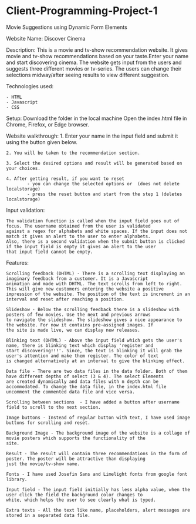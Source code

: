 # Client-Programming-Project-1
Movie Suggestions using Dynamic Form Elements

Website Name: Discover Cinema

Description: 
    This is a movie and tv-show recommendation website. It gives movie and tv-show recommendations based on your taste.Enter
    your name and start discovering cinema. The website gets input from the users and suggests three different movies or 
    tv-series. The users can change their selections midway/after seeing results to view different suggestion.

Technologies used:

    - HTML
    - Javascript
    - CSS

Setup:
    Download the folder in the local machine
    Open the index.html file in Chrome, Firefox, or Edge browser.

Website walkthrough:
    1. Enter your name in the input field and submit it using the button given below.

    2. You will be taken to the recommendation section. 

    3. Select the desired options and result will be generated based on your choices.

    4. After getting result, if you want to reset 
            - you can change the selected options or  (does not delete localstorage)
            - press the reset button and start from the step 1 (deletes localstorage)


Input validation:

    The validation function is called when the input field goes out of focus. The username obtained from the user is validated 
    against a regex for alphabets and white spaces. If the input does not match it gives an alert to the user to enter alphabets. 
    Also, there is a second validation when the submit button is clicked if the input field is empty it gives an alert to the user
    that input field cannot be empty.

Features: 

    Scrolling feedback (DHTML) - There is a scrolling text displaying an imaginary feedback from a customer. It is a Javascript 
    animation and made with DHTML. The text scrolls from left to right. This will give new customers entering the website a positive 
    impression of the website. The position of the text is increment in an interval and reset after reaching a position.

    Slideshow - Below the scrolling feedback there is a slideshow with posters of few movies. Use the next and previous arrows 
    to navigate the slideshow. The slideshow gives a nice appearance to the website. For now it contains pre-assigned images. If
    the site is made live, we can display new releases.

    Blinking text (DHTML) - Above the input field which gets the user's name, there is blinking text which display 'register and
    start discovering!!!'. Since, the text is blinking it will grab the user's attention and make them register. The color of text
    is changed alternatively at an interval to give the blinking effect.

    Data file - There are two data files in the data folder. Both of them have different depths of select (3 & 4). The select Elements
    are created dynamically and data files with n depth can be accommodated. To change the data file, in the index.html file 
    uncomment the commented data file and vice versa.

    Scrolling between sections  - I have added a button after username field to scroll to the next section.

    Image buttons - Instead of regular button with text, I have used image buttons for scrolling and reset.

    Background Image - The background image of the website is a collage of movie posters which supports the functionality of the
    site.

    Result - The result will contain three recommendations in the form of poster. The poster will be attractive than displaying 
    just the movie/tv-show name.

    Fonts - I have used Josefin Sans and Limelight fonts from google font library.

    Input field - The input field initially has less alpha value, when the user click the field the background color changes to 
    white, which helps the user to see clearly what is typed.

    Extra texts - All the text like name, placeholders, alert messages are stored in a separated data file.
